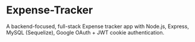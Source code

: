 # Expense-Tracker
A backend-focused, full-stack Expense tracker app with Node.js, Express, MySQL (Sequelize), Google OAuth + JWT cookie authentication.
